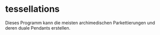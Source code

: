 # tessellations
Dieses Programm kann die meisten archimedischen Parkettierungen und deren duale Pendants erstellen.
